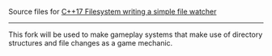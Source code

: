 Source files for [C++17 Filesystem writing a simple file watcher](https://solarianprogrammer.com/2019/01/13/cpp-17-filesystem-write-file-watcher-monitor/)

-----
This fork will be used to make gameplay systems that make use of directory structures and file changes as a game mechanic.
